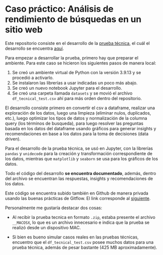 # Caso práctico: Análisis de rendimiento de búsquedas en un sitio web

Este repositorio consiste en el desarrollo de la [prueba técnica](prueba_tecnica.ipynb), el cuál el desarrollo se encuentra [aquí](desarrollo.ipynb).

Para empezar a desarrollar la prueba, primero hay que preparar el ambiente. Para este caso se hicieron los siguientes pasos de manera local:

1. Se creó un ambiente virtual de Python con la versión 3.9.13 y se procedió a activarlo.
2. Se instalaron las librerías a usar indicadas un poco más abajo.
3. Se creó un nuevo notebook Jupyter para el desarrollo.
4. Se creó una carpeta llamada `datasets` y se movió el archivo `df_tecnical_test.csv` ahí para más orden dentro del repositorio.

El desarrollo consiste primero en convertir el csv a dataframe, realizar una exploración de los datos, luego una limpieza (eliminar nulos, duplicados, etc.), luego optimizar los tipos de datos y normalización de la columna query (los términos de busqueda), para luego resolver las preguntas basada en los datos del dataframe usando gráficos para generar insights y recomendaciones en base a los datos para la toma de decisiones (data driven).

Para el desarrollo de la prueba técnica, se usó en Jupyter, con la librerías `pandas` y `unidecode` para la creación y transformación correspondiente de los datos, mientras que `matplotlib` y `seaborn` se usa para los gráficos de los datos.

Todo el código del desarrollo **se encuentra documentado**, además, dentro del archivo se encuentran las respuestas, insights y recomendaciones de los datos.

Este código se encuentra subido también en Github de manera privada usando las buenas prácticas de Gitflow. El link corresponde al [siguiente][repo].

[repo]: https://github.com/sovieeet/prueba-tecnica-adipa

Personalmente me gustaría destacar dos cosas:

- Al recibir la prueba tecnica en formato `.zip`, estaba presente el archivo `__MACOSX`, lo que es un archivo innecesario e indica que la prueba se realizó desde un dispositivo MAC.

- Si bien es bueno simular casos reales en las pruebas técnicas, encuentro que el `df_tecnical_test.csv` posee muchos datos para una prueba técnica, además de pesar bastante (425 MB aproximadamente).